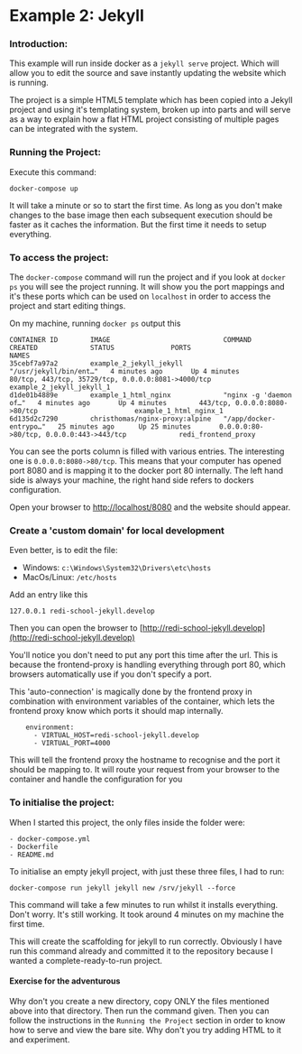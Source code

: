 # Example 2: Jekyll

### Introduction:

This example will run inside docker as a `jekyll serve` project. Which will allow you to edit the source
and save instantly updating the website which is running.

The project is a simple HTML5 template which has been copied into a Jekyll project and using it's 
templating system, broken up into parts and will serve as a way to explain how a flat HTML project 
consisting of multiple pages can be integrated with the system.

### Running the Project:

Execute this command:
```shell script
docker-compose up
```

It will take a minute or so to start the first time. As long as you don't make changes to the base image
then each subsequent execution should be faster as it caches the information. But the first time it
needs to setup everything.

### To access the project:

The `docker-compose` command will run the project and if you look at `docker ps` you will see the project
running. It will show you the port mappings and it's these ports which can be used on `localhost` 
in order to access the project and start editing things.

On my machine, running `docker ps` output this

```shell script
CONTAINER ID        IMAGE                            COMMAND                  CREATED             STATUS              PORTS                                                NAMES
35cebf7a97a2        example_2_jekyll_jekyll          "/usr/jekyll/bin/ent…"   4 minutes ago       Up 4 minutes        80/tcp, 443/tcp, 35729/tcp, 0.0.0.0:8081->4000/tcp   example_2_jekyll_jekyll_1
d1de01b4889e        example_1_html_nginx             "nginx -g 'daemon of…"   4 minutes ago       Up 4 minutes        443/tcp, 0.0.0.0:8080->80/tcp                        example_1_html_nginx_1
6d135d2c7290        christhomas/nginx-proxy:alpine   "/app/docker-entrypo…"   25 minutes ago      Up 25 minutes       0.0.0.0:80->80/tcp, 0.0.0.0:443->443/tcp             redi_frontend_proxy
```

You can see the ports column is filled with various entries. The interesting one is `0.0.0.0:8080->80/tcp`.
This means that your computer has opened port 8080 and is mapping it to the docker port 80 internally. 
The left hand side is always your machine, the right hand side refers to dockers configuration.

Open your browser to [http://localhost/8080](http://localhost/8080) and the website should appear.

### Create a 'custom domain' for local development

Even better, is to edit the file:

- Windows: `c:\Windows\System32\Drivers\etc\hosts`
- MacOs/Linux: `/etc/hosts`

Add an entry like this
```shell script
127.0.0.1 redi-school-jekyll.develop
````

Then you can open the browser to [http://redi-school-jekyll.develop](http://redi-school-jekyll.develop)

You'll notice you don't need to put any port this time after the url. This is because the frontend-proxy
is handling everything through port 80, which browsers automatically use if you don't specify a port.

This 'auto-connection' is magically done by the frontend proxy in combination with environment variables
of the container, which lets the frontend proxy know which ports it should map internally.

```shell script
    environment:
      - VIRTUAL_HOST=redi-school-jekyll.develop
      - VIRTUAL_PORT=4000
```

This will tell the frontend proxy the hostname to recognise and the port it should be mapping to. 
It will route your request from your browser to the container and handle the configuration for you

### To initialise the project:

When I started this project, the only files inside the folder were:
```
- docker-compose.yml
- Dockerfile
- README.md
```

To initialise an empty jekyll project, with just these three files, I had to run:
```shell script
docker-compose run jekyll jekyll new /srv/jekyll --force
```
This command will take a few minutes to run whilst it installs everything. Don't worry. It's still
working. It took around 4 minutes on my machine the first time.

This will create the scaffolding for jekyll to run correctly. Obviously I have run this command
already and committed it to the repository because I wanted a complete-ready-to-run project.

#### Exercise for the adventurous

Why don't you create a new directory, copy ONLY the files mentioned above into that directory. Then
run the command given. Then you can follow the instructions in the `Running the Project` section
in order to know how to serve and view the bare site. Why don't you try adding HTML to it and experiment.
